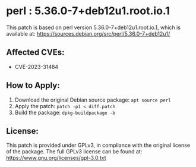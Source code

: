 # perl : 5.36.0-7+deb12u1.root.io.1

This patch is based on perl version 5.36.0-7+deb12u1.root.io.1, which is available at:
https://sources.debian.org/src/perl/5.36.0-7+deb12u1/

## Affected CVEs:
- CVE-2023-31484

## How to Apply:
1. Download the original Debian source package: `apt source perl`
2. Apply the patch: `patch -p1 < diff.patch`
3. Build the package: `dpkg-buildpackage -b`

## License:
This patch is provided under GPLv3, in compliance with the original license of the package.
The full GPLv3 license can be found at: https://www.gnu.org/licenses/gpl-3.0.txt
